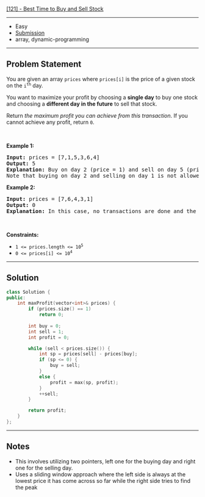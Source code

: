 [[121] - Best Time to Buy and Sell Stock](https://leetcode.com/problems/best-time-to-buy-and-sell-stock)

---

- Easy
- [Submission](https://leetcode.com/problems/best-time-to-buy-and-sell-stock/submissions/974609974/)
- array, dynamic-programming

---

## Problem Statement

<p>You are given an array <code>prices</code> where <code>prices[i]</code> is the price of a given stock on the <code>i<sup>th</sup></code> day.</p>

<p>You want to maximize your profit by choosing a <strong>single day</strong> to buy one stock and choosing a <strong>different day in the future</strong> to sell that stock.</p>

<p>Return <em>the maximum profit you can achieve from this transaction</em>. If you cannot achieve any profit, return <code>0</code>.</p>

<p>&nbsp;</p>
<p><strong class="example">Example 1:</strong></p>

<pre>
<strong>Input:</strong> prices = [7,1,5,3,6,4]
<strong>Output:</strong> 5
<strong>Explanation:</strong> Buy on day 2 (price = 1) and sell on day 5 (price = 6), profit = 6-1 = 5.
Note that buying on day 2 and selling on day 1 is not allowed because you must buy before you sell.
</pre>

<p><strong class="example">Example 2:</strong></p>

<pre>
<strong>Input:</strong> prices = [7,6,4,3,1]
<strong>Output:</strong> 0
<strong>Explanation:</strong> In this case, no transactions are done and the max profit = 0.
</pre>

<p>&nbsp;</p>
<p><strong>Constraints:</strong></p>

<ul>
	<li><code>1 &lt;= prices.length &lt;= 10<sup>5</sup></code></li>
	<li><code>0 &lt;= prices[i] &lt;= 10<sup>4</sup></code></li>
</ul>


---

## Solution

```cpp
class Solution {
public:
    int maxProfit(vector<int>& prices) {
        if (prices.size() == 1)
            return 0;
        
        int buy = 0;
        int sell = 1;
        int profit = 0;

        while (sell < prices.size()) {
            int sp = prices[sell] - prices[buy];
            if (sp <= 0) {
                buy = sell;
            }
            else {
                profit = max(sp, profit);
            }
            ++sell;
        }

        return profit;
    }
};
```

---

## Notes

- This involves utilizing two pointers, left one for the buying day and right one for the selling day.
- Uses a sliding window approach where the left side is always at the lowest price it has come across so far while the right side tries to find the peak

